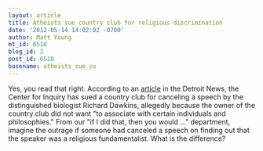```yaml
---
layout: article
title: Atheists sue country club for religious discrimination
date: '2012-05-14 14:02:02 -0700'
author: Matt Young
mt_id: 6518
blog_id: 2
post_id: 6518
basename: atheists_sue_co
---
```

Yes, you read that right. According to an [article](http://www.detroitnews.com/article/20120427/METRO02/204270403/1361/Atheist-group-sues-Rochester-Hills-country-club-over-canceled-speech) in the Detroit News, the Center for Inquiry has sued a country club for canceling a speech by the distinguished biologist Richard Dawkins, allegedly because the owner of the country club did not want "to associate with certain individuals and philosophies." From our "if I did that, then you would ..." department, imagine the outrage if someone had canceled a speech on finding out that the speaker was a religious fundamentalist. What is the difference?
